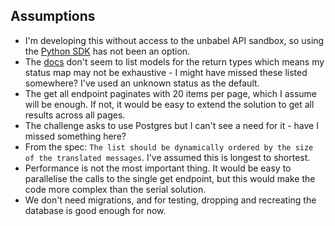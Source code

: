 ## Assumptions

* I'm developing this without access to the unbabel API sandbox, so using the
  [Python SDK](https://github.com/Unbabel/unbabel-py) has not been an option.
* The [docs](https://developers.unbabel.com/docs/) don't seem to list models for the return
  types which means my status map may not be exhaustive - I might have missed these listed somewhere?
  I've used an unknown status as the default.
* The get all endpoint paginates with 20 items per page, which I assume will be enough.
  If not, it would be easy to extend the solution to get all results across all pages.
* The challenge asks to use Postgres but I can't see a need for it - have I missed something here?
* From the spec: `The list should be dynamically ordered by the size of the translated messages`. I've
  assumed this is longest to shortest.
* Performance is not the most important thing. It would be easy to parallelise the calls to the single
  get endpoint, but this would make the code more complex than the serial solution.
* We don't need migrations, and for testing, dropping and recreating the database
  is good enough for now.